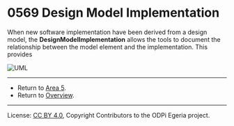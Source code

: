 <!-- SPDX-License-Identifier: CC-BY-4.0 -->
<!-- Copyright Contributors to the ODPi Egeria project. -->

# 0569 Design Model Implementation

When new software implementation have been derived from
a design model, the **DesignModelImplementation**
allows the tools to document the relationship between the model element
and the implementation.  This provides


![UML](0569-Design-Model-Implementation.png#pagewidth)

---

* Return to [Area 5](Area-5-models.md).
* Return to [Overview](.).

----
License: [CC BY 4.0](https://creativecommons.org/licenses/by/4.0/),
Copyright Contributors to the ODPi Egeria project.